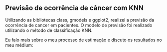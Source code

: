 ## Previsão de ocorrência de câncer com KNN
Utilizando as bibliotecas class, gmodels e ggplot2, realizei a previsão da ocorrência de cancer em pacientes. O modelo de previsão foi realizado utilizando o método de classificação KNN. 

Eu falo mais sobre o meu processo de estimação e discuto os resultados no meu médium:
